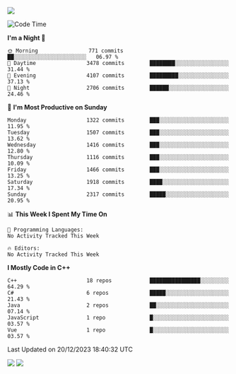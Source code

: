 ![](https://komarev.com/ghpvc/?username=lilpidgey&color=red)
<!--START_SECTION:waka-->
![Code Time](http://img.shields.io/badge/Code%20Time-1%2C491%20hrs%2018%20mins-blue)

**I'm a Night 🦉** 

```text
🌞 Morning                771 commits         ██░░░░░░░░░░░░░░░░░░░░░░░   06.97 % 
🌆 Daytime                3478 commits        ████████░░░░░░░░░░░░░░░░░   31.44 % 
🌃 Evening                4107 commits        █████████░░░░░░░░░░░░░░░░   37.13 % 
🌙 Night                  2706 commits        ██████░░░░░░░░░░░░░░░░░░░   24.46 % 
```
📅 **I'm Most Productive on Sunday** 

```text
Monday                   1322 commits        ███░░░░░░░░░░░░░░░░░░░░░░   11.95 % 
Tuesday                  1507 commits        ███░░░░░░░░░░░░░░░░░░░░░░   13.62 % 
Wednesday                1416 commits        ███░░░░░░░░░░░░░░░░░░░░░░   12.80 % 
Thursday                 1116 commits        ███░░░░░░░░░░░░░░░░░░░░░░   10.09 % 
Friday                   1466 commits        ███░░░░░░░░░░░░░░░░░░░░░░   13.25 % 
Saturday                 1918 commits        ████░░░░░░░░░░░░░░░░░░░░░   17.34 % 
Sunday                   2317 commits        █████░░░░░░░░░░░░░░░░░░░░   20.95 % 
```


📊 **This Week I Spent My Time On** 

```text
💬 Programming Languages: 
No Activity Tracked This Week

🔥 Editors: 
No Activity Tracked This Week
```

**I Mostly Code in C++** 

```text
C++                      18 repos            ████████████████░░░░░░░░░   64.29 % 
C#                       6 repos             █████░░░░░░░░░░░░░░░░░░░░   21.43 % 
Java                     2 repos             ██░░░░░░░░░░░░░░░░░░░░░░░   07.14 % 
JavaScript               1 repo              █░░░░░░░░░░░░░░░░░░░░░░░░   03.57 % 
Vue                      1 repo              █░░░░░░░░░░░░░░░░░░░░░░░░   03.57 % 
```




 Last Updated on 20/12/2023 18:40:32 UTC
<!--END_SECTION:waka-->
![](https://hit.yhype.me/github/profile?user_id=42968544)
![](https://komarev.com/ghpvc/?lilpidgey)
